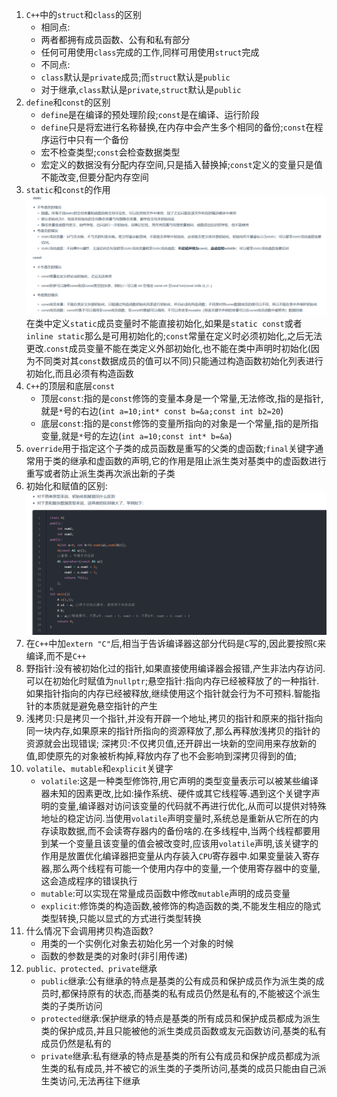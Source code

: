 1. `C++`中的`struct`和`class`的区别
   * 相同点:
    - 两者都拥有成员函数、公有和私有部分
    - 任何可用使用`class`完成的工作,同样可用使用`struct`完成
   * 不同点:
    - `class`默认是`private`成员;而`struct`默认是`public`
    - 对于继承,`class`默认是`private`,`struct`默认是`public`
2. `define`和`const`的区别
   * `define`是在编译的预处理阶段;`const`是在编译、运行阶段
   * `define`只是将宏进行名称替换,在内存中会产生多个相同的备份;`const`在程序运行中只有一个备份
   * 宏不检查类型;`const`会检查数据类型
   * 宏定义的数据没有分配内存空间,只是插入替换掉;`const`定义的变量只是值不能改变,但要分配内存空间  
3. `static`和`const`的作用
   ![](markdown图像集/2025-03-10-22-47-12.png)
   在类中定义`static`成员变量时不能直接初始化,如果是`static const`或者`inline static`那么是可用初始化的;`const`常量在定义时必须初始化,之后无法更改.`const`成员变量不能在类定义外部初始化,也不能在类中声明时初始化(因为不同类对其`const`数据成员的值可以不同)只能通过构造函数初始化列表进行初始化,而且必须有构造函数   
4. `C++`的顶层和底层`const`
   * 顶层`const`:指的是`const`修饰的变量本身是一个常量,无法修改,指的是指针,就是`*`号的右边(`int a=10;int* const b=&a;const int b2=20`)
   * 底层`const`:指的是`const`修饰的变量所指向的对象是一个常量,指的是所指变量,就是`*`号的左边(`int a=10;const int* b=&a`)
5. `override`用于指定这个子类的成员函数是重写的父类的虚函数;`final`关键字通常用于类的继承和虚函数的声明,它的作用是阻止派生类对基类中的虚函数进行重写或者防止派生类再次派出新的子类
6. 初始化和赋值的区别:
   ![](markdown图像集/2025-03-10-23-05-50.png)
7. 在`C++`中加`extern "C"`后,相当于告诉编译器这部分代码是`C`写的,因此要按照`C`来编译,而不是`C++`
8. 野指针:没有被初始化过的指针,如果直接使用编译器会报错,产生非法内存访问.可以在初始化时赋值为`nullptr`;悬空指针:指向内存已经被释放了的一种指针.如果指针指向的内存已经被释放,继续使用这个指针就会行为不可预料.智能指针的本质就是避免悬空指针的产生
9. 浅拷贝:只是拷贝一个指针,并没有开辟一个地址,拷贝的指针和原来的指针指向同一块内存,如果原来的指针所指向的资源释放了,那么再释放浅拷贝的指针的资源就会出现错误;  深拷贝:不仅拷贝值,还开辟出一块新的空间用来存放新的值,即使原先的对象被析构掉,释放内存了也不会影响到深拷贝得到的值;
10. `volatile`、`mutable`和`explicit`关键字
    * `volatile`:这是一种类型修饰符,用它声明的类型变量表示可以被某些编译器未知的因素更改,比如:操作系统、硬件或其它线程等.遇到这个关键字声明的变量,编译器对访问该变量的代码就不再进行优化,从而可以提供对特殊地址的稳定访问.当使用`volatile`声明变量时,系统总是重新从它所在的内存读取数据,而不会读寄存器内的备份啥的.在多线程中,当两个线程都要用到某一个变量且该变量的值会被改变时,应该用`volatile`声明,该关键字的作用是放置优化编译器把变量从内存装入`CPU`寄存器中.如果变量装入寄存器,那么两个线程有可能一个使用内存中的变量,一个使用寄存器中的变量,这会造成程序的错误执行
    * `mutable`:可以实现在常量成员函数中修改`mutable`声明的成员变量
    * `explicit`:修饰类的构造函数,被修饰的构造函数的类,不能发生相应的隐式类型转换,只能以显式的方式进行类型转换
11. 什么情况下会调用拷贝构造函数?
    * 用类的一个实例化对象去初始化另一个对象的时候
    * 函数的参数是类的对象时(非引用传递)
12. `public、protected、private`继承
    * `public`继承:公有继承的特点是基类的公有成员和保护成员作为派生类的成员时,都保持原有的状态,而基类的私有成员仍然是私有的,不能被这个派生类的子类所访问
    * `protected`继承:保护继承的特点是基类的所有成员和保护成员都成为派生类的保护成员,并且只能被他的派生类成员函数或友元函数访问,基类的私有成员仍然是私有的
    * `private`继承:私有继承的特点是基类的所有公有成员和保护成员都成为派生类的私有成员,并不被它的派生类的子类所访问,基类的成员只能由自己派生类访问,无法再往下继承